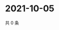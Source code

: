 # 2021-10-05

共 0 条

<!-- BEGIN WEIBO -->
<!-- 最后更新时间 Tue Oct 05 2021 01:21:05 GMT+0800 (China Standard Time) -->

<!-- END WEIBO -->
